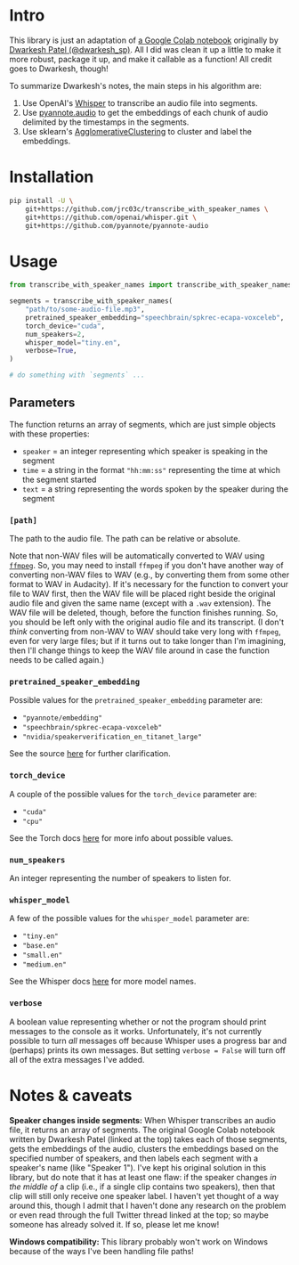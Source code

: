 # Intro

This library is just an adaptation of [a Google Colab notebook](https://colab.research.google.com/drive/1V-Bt5Hm2kjaDb4P1RyMSswsDKyrzc2-3?usp=sharing) originally by [Dwarkesh Patel (@dwarkesh_sp)](https://twitter.com/dwarkesh_sp/status/1579672641887408129?s=46&t=8yLFQ2vByL6vA61wFVJCvA). All I did was clean it up a little to make it more robust, package it up, and make it callable as a function! All credit goes to Dwarkesh, though!

To summarize Dwarkesh's notes, the main steps in his algorithm are:

1. Use OpenAI's [Whisper](https://github.com/openai/whisper) to transcribe an audio file into segments.
2. Use [pyannote.audio](https://github.com/pyannote/pyannote-audio) to get the embeddings of each chunk of audio delimited by the timestamps in the segments.
3. Use sklearn's [AgglomerativeClustering](https://scikit-learn.org/stable/modules/generated/sklearn.cluster.AgglomerativeClustering.html) to cluster and label the embeddings.

# Installation

```bash
pip install -U \
    git+https://github.com/jrc03c/transcribe_with_speaker_names \
    git+https://github.com/openai/whisper.git \
    git+https://github.com/pyannote/pyannote-audio
```

# Usage

```py
from transcribe_with_speaker_names import transcribe_with_speaker_names

segments = transcribe_with_speaker_names(
    "path/to/some-audio-file.mp3",
    pretrained_speaker_embedding="speechbrain/spkrec-ecapa-voxceleb",
    torch_device="cuda",
    num_speakers=2,
    whisper_model="tiny.en",
    verbose=True,
)

# do something with `segments` ...
```

## Parameters

The function returns an array of segments, which are just simple objects with these properties:

- `speaker` = an integer representing which speaker is speaking in the segment
- `time` = a string in the format `"hh:mm:ss"` representing the time at which the segment started
- `text` = a string representing the words spoken by the speaker during the segment

### `[path]`

The path to the audio file. The path can be relative or absolute.

Note that non-WAV files will be automatically converted to WAV using [`ffmpeg`](https://ffmpeg.org/). So, you may need to install `ffmpeg` if you don't have another way of converting non-WAV files to WAV (e.g., by converting them from some other format to WAV in Audacity). If it's necessary for the function to convert your file to WAV first, then the WAV file will be placed right beside the original audio file and given the same name (except with a `.wav` extension). The WAV file will be deleted, though, before the function finishes running. So, you should be left only with the original audio file and its transcript. (I don't _think_ converting from non-WAV to WAV should take very long with `ffmpeg`, even for very large files; but if it turns out to take longer than I'm imagining, then I'll change things to keep the WAV file around in case the function needs to be called again.)

### `pretrained_speaker_embedding`

Possible values for the `pretrained_speaker_embedding` parameter are:

- `"pyannote/embedding"`
- `"speechbrain/spkrec-ecapa-voxceleb"`
- `"nvidia/speakerverification_en_titanet_large"`

See the source [here](https://github.com/pyannote/pyannote-audio/blob/9a5b2afb3b74276f0d1cc17f37f729e7b311808c/pyannote/audio/pipelines/speaker_verification.py#L415) for further clarification.

### `torch_device`

A couple of the possible values for the `torch_device` parameter are:

- `"cuda"`
- `"cpu"`

See the Torch docs [here](https://pytorch.org/docs/stable/tensor_attributes.html#torch.device) for more info about possible values.

### `num_speakers`

An integer representing the number of speakers to listen for.

### `whisper_model`

A few of the possible values for the `whisper_model` parameter are:

- `"tiny.en"`
- `"base.en"`
- `"small.en"`
- `"medium.en"`

See the Whisper docs [here](https://github.com/openai/whisper#available-models-and-languages) for more model names.

### `verbose`

A boolean value representing whether or not the program should print messages to the console as it works. Unfortunately, it's not currently possible to turn _all_ messages off because Whisper uses a progress bar and (perhaps) prints its own messages. But setting `verbose = False` will turn off all of the extra messages I've added.

# Notes & caveats

**Speaker changes inside segments:** When Whisper transcribes an audio file, it returns an array of segments. The original Google Colab notebook written by Dwarkesh Patel (linked at the top) takes each of those segments, gets the embeddings of the audio, clusters the embeddings based on the specified number of speakers, and then labels each segment with a speaker's name (like "Speaker 1"). I've kept his original solution in this library, but do note that it has at least one flaw: if the speaker changes _in the middle of_ a clip (i.e., if a single clip contains two speakers), then that clip will still only receive one speaker label. I haven't yet thought of a way around this, though I admit that I haven't done any research on the problem or even read through the full Twitter thread linked at the top; so maybe someone has already solved it. If so, please let me know!

**Windows compatibility:** This library probably won't work on Windows because of the ways I've been handling file paths!
